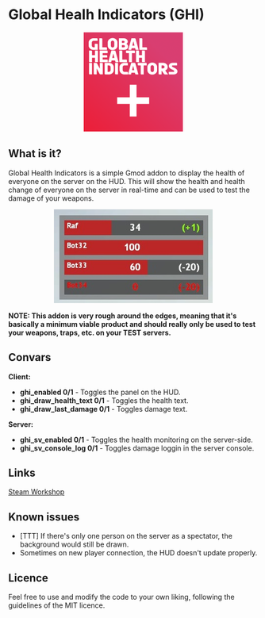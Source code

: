 # Global Healh Indicators (GHI)
<p align="center">
    <img src="images/logo.png" alt="Logo" width="200"/>
<p>


## What is it?

Global Health Indicators is a simple Gmod addon to display the health of everyone on the server on the HUD. This will show the health and health change of everyone on the server in real-time and can be used to test the damage of your weapons.

<p align="center">
    <img src="images/example.jpg" alt="example"/>
<p>

**NOTE: This addon is very rough around the edges, meaning that it's basically a minimum viable product and should really only be used to test your weapons, traps, etc. on your TEST servers.** 


## Convars
**Client:**
- **ghi_enabled 0/1** - Toggles the panel on the HUD.
- **ghi_draw_health_text 0/1** - Toggles the health text. 
- **ghi_draw_last_damage 0/1** - Toggles damage text.

**Server:**
- **ghi_sv_enabled 0/1** - Toggles the health monitoring on the server-side. 
- **ghi_sv_console_log 0/1** - Toggles damage loggin in the server console.


## Links
[Steam Workshop](https://steamcommunity.com/sharedfiles/filedetails/?id=2921839782)

## Known issues
- [TTT] If there's only one person on the server as a spectator, the background would still be drawn.
- Sometimes on new player connection, the HUD doesn't update properly.

## Licence

Feel free to use and modify the code to your own liking, following the guidelines of the MIT licence.
